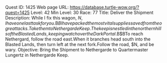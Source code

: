 Quest ID: 1425
Web page URL: https://database.turtle-wow.org/?quest=1425
Level: 42
Min Level: 30
Race: 77
Title: Deliver the Shipment
Description: While I fix this wagon, $N, I have one last task for you.$B$BI have packed the most vital supplies saved from the ogre attacks.Take them to Nethergarde Keep.The keep is nestled in the northern hills of the Blasted Lands, keeping watch over the Dark Portal.$B$BTo reach Nethergard, follow the road east.When it branches head south into the Blasted Lands, then turn left at the next fork.Follow the road, $N, and be wary.
Objective: Bring the Shipment to Nethergarde to Quartermaster Lungertz in Nethergarde Keep.
